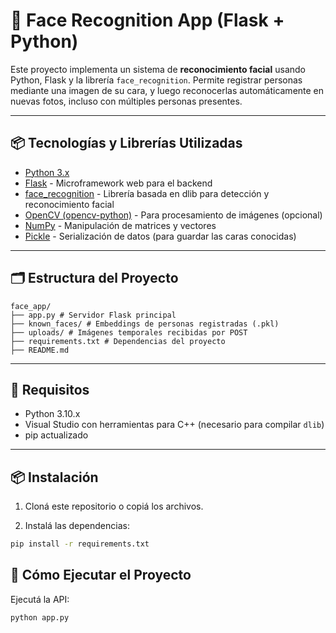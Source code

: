 # 🧠 Face Recognition App (Flask + Python)

Este proyecto implementa un sistema de **reconocimiento facial** usando Python, Flask y la librería `face_recognition`. Permite registrar personas mediante una imagen de su cara, y luego reconocerlas automáticamente en nuevas fotos, incluso con múltiples personas presentes.

---

## 📦 Tecnologías y Librerías Utilizadas

- [Python 3.x](https://www.python.org/)
- [Flask](https://flask.palletsprojects.com/) - Microframework web para el backend
- [face_recognition](https://github.com/ageitgey/face_recognition) - Librería basada en dlib para detección y reconocimiento facial
- [OpenCV (opencv-python)](https://pypi.org/project/opencv-python/) - Para procesamiento de imágenes (opcional)
- [NumPy](https://numpy.org/) - Manipulación de matrices y vectores
- [Pickle](https://docs.python.org/3/library/pickle.html) - Serialización de datos (para guardar las caras conocidas)

---

## 🗂️ Estructura del Proyecto
```text
face_app/
├── app.py # Servidor Flask principal
├── known_faces/ # Embeddings de personas registradas (.pkl)
├── uploads/ # Imágenes temporales recibidas por POST
├── requirements.txt # Dependencias del proyecto
├── README.md
```

---

## 🔧 Requisitos

- Python 3.10.x
- Visual Studio con herramientas para C++ (necesario para compilar `dlib`)
- pip actualizado

---

## 📦 Instalación

1. Cloná este repositorio o copiá los archivos.

2. Instalá las dependencias:

```bash
pip install -r requirements.txt
```

## 🚀 Cómo Ejecutar el Proyecto


Ejecutá la API:
```bash
python app.py
```